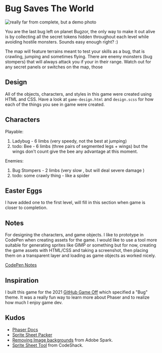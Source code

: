# Bug Saves The World
![really far from complete, but a demo photo](https://user-images.githubusercontent.com/48612525/141366735-a1122516-316e-4a17-b09c-b1bea896087f.png)

You are the last bug left on planet Bugzor, the only way to make it out alive is by collecting all the secret tokens hidden throughout each level while avoiding hostile monsters. Sounds easy enough right? :)

The map will feature terrains meant to test your skills as a bug, that is crawling, jumping and sometimes flying. There are enemy monsters (bug stompers) that will always attack you if your in their range. Watch out for any secret panels or switches on the map, those 

## Design
All of the objects, characters, and styles in this game were created using HTML and CSS. Have a look at `game-design.html` and `design.scss` for how each of the things you see in game were created.

## Characters
Playable:
1. Ladybug - 6 limbs (very speedy, not the best at jumping)
2. todo: Bee - 6 limbs (three pairs of segmented legs + wings) but the wings don't count give the bee any advantage at this moment.

Enemies:
1. Bug Stompers - 2 limbs (very slow , but will deal severe damage )
2. todo: some crawly thing - like a spider

## Easter Eggs
I have added one to the first level, will fill in this section when game is closer to completion.

## Notes
For designing the characters, and game objects. I like to prototype in CodePen when creating assets for the game. I would like to use a tool more suitable for generating sprites like GIMP or something but for now, creating the game assets with HTML/CSS and taking a screenshot, then placing them on a transparent layer and loading as game objects as worked nicely. 

[CodePen Notes](https://codepen.io/tannerdolby/pen/vYJaZOQ)

## Inspiration
I built this game for the 2021 [GitHub Game Off](https://github.blog/2021-10-15-save-the-date-for-github-game-off-2021/) which specified a "Bug" theme. It was a really fun way to learn more about Phaser and to realize how much I enjoy game dev.

## Kudos
- [Phaser Docs](https://phaser.io)
- [Sprite Sheet Packer](https://www.codeandweb.com/free-sprite-sheet-packer)
- [Removing Image backgrounds](https://spark.adobe.com/tools/remove-background/#) from Adobe Spark.
- [Sprite Sheet Tool](https://codeshack.io/images-sprite-sheet-generator/) from CodeShack.